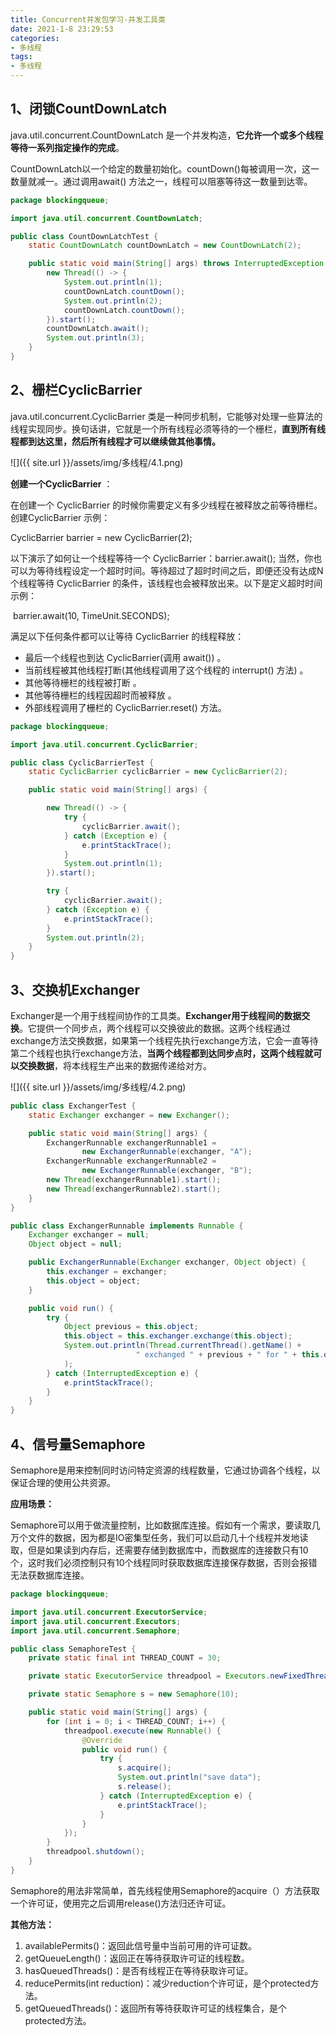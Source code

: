 ```yaml
---
title: Concurrent并发包学习-并发工具类
date: 2021-1-8 23:29:53
categories:
- 多线程
tags:
- 多线程
---
```


## 1、闭锁CountDownLatch

  java.util.concurrent.CountDownLatch 是一个并发构造，**它允许一个或多个线程等待一系列指定操作的完成**。 

CountDownLatch以一个给定的数量初始化。countDown()每被调用一次，这一数量就减一。通过调用await() 方法之一，线程可以阻塞等待这一数量到达零。

```java
package blockingqueue;

import java.util.concurrent.CountDownLatch;

public class CountDownLatchTest {
    static CountDownLatch countDownLatch = new CountDownLatch(2);

    public static void main(String[] args) throws InterruptedException {
        new Thread(() -> {
            System.out.println(1);
            countDownLatch.countDown();
            System.out.println(2);
            countDownLatch.countDown();
        }).start();
        countDownLatch.await();
        System.out.println(3);
    }
}

```

##  2、栅栏CyclicBarrier

   java.util.concurrent.CyclicBarrier 类是一种同步机制，它能够对处理一些算法的线程实现同步。换句话讲，它就是一个所有线程必须等待的一个栅栏，**直到所有线程都到达这里，然后所有线程才可以继续做其他事情。**

![]({{ site.url }}/assets/img/多线程/4.1.png)

**创建一个CyclicBarrier** ：

   在创建一个 CyclicBarrier 的时候你需要定义有多少线程在被释放之前等待栅栏。创建CyclicBarrier 示例： 

   CyclicBarrier barrier = new CyclicBarrier(2);

以下演示了如何让一个线程等待一个 CyclicBarrier：barrier.await(); 当然，你也可以为等待线程设定一个超时时间。等待超过了超时时间之后，即便还没有达成N 个线程等待 CyclicBarrier 的条件，该线程也会被释放出来。以下是定义超时时间示例：

​    barrier.await(10, TimeUnit.SECONDS);

满足以下任何条件都可以让等待 CyclicBarrier 的线程释放： 

- 最后一个线程也到达 CyclicBarrier(调用 await()) 。
- 当前线程被其他线程打断(其他线程调用了这个线程的 interrupt() 方法) 。
- 其他等待栅栏的线程被打断 。
- 其他等待栅栏的线程因超时而被释放 。
- 外部线程调用了栅栏的 CyclicBarrier.reset() 方法。

```java
package blockingqueue;

import java.util.concurrent.CyclicBarrier;

public class CyclicBarrierTest {
    static CyclicBarrier cyclicBarrier = new CyclicBarrier(2);

    public static void main(String[] args) {

        new Thread(() -> {
            try {
                cyclicBarrier.await();
            } catch (Exception e) {
                e.printStackTrace();
            }
            System.out.println(1);
        }).start();

        try {
            cyclicBarrier.await();
        } catch (Exception e) {
            e.printStackTrace();
        }
        System.out.println(2);
    }
}

```

## 3、交换机Exchanger

​      Exchanger是一个用于线程间协作的工具类。**Exchanger用于线程间的数据交换**。它提供一个同步点，两个线程可以交换彼此的数据。这两个线程通过exchange方法交换数据，如果第一个线程先执行exchange方法，它会一直等待第二个线程也执行exchange方法，**当两个线程都到达同步点时，这两个线程就可以交换数据**，将本线程生产出来的数据传递给对方。

![]({{ site.url }}/assets/img/多线程/4.2.png)


```java
public class ExchangerTest {
    static Exchanger exchanger = new Exchanger();

    public static void main(String[] args) {
        ExchangerRunnable exchangerRunnable1 =
                new ExchangerRunnable(exchanger, "A");
        ExchangerRunnable exchangerRunnable2 =
                new ExchangerRunnable(exchanger, "B");
        new Thread(exchangerRunnable1).start();
        new Thread(exchangerRunnable2).start();
    }
}

public class ExchangerRunnable implements Runnable {
    Exchanger exchanger = null;
    Object object = null;

    public ExchangerRunnable(Exchanger exchanger, Object object) {
        this.exchanger = exchanger;
        this.object = object;
    }

    public void run() {
        try {
            Object previous = this.object;
            this.object = this.exchanger.exchange(this.object);
            System.out.println(Thread.currentThread().getName() +
                            " exchanged " + previous + " for " + this.object
            );
        } catch (InterruptedException e) {
            e.printStackTrace();
        }
    }
}
```

## 4、信号量Semaphore

​    Semaphore是用来控制同时访问特定资源的线程数量，它通过协调各个线程，以保证合理的使用公共资源。

**应用场景：**

​    Semaphore可以用于做流量控制，比如数据库连接。假如有一个需求，要读取几万个文件的数据，因为都是IO密集型任务，我们可以启动几十个线程并发地读取，但是如果读到内存后，还需要存储到数据库中，而数据库的连接数只有10个，这时我们必须控制只有10个线程同时获取数据库连接保存数据，否则会报错无法获数据库连接。

```java
package blockingqueue;

import java.util.concurrent.ExecutorService;
import java.util.concurrent.Executors;
import java.util.concurrent.Semaphore;

public class SemaphoreTest {
    private static final int THREAD_COUNT = 30;

    private static ExecutorService threadpool = Executors.newFixedThreadPool(THREAD_COUNT);

    private static Semaphore s = new Semaphore(10);

    public static void main(String[] args) {
        for (int i = 0; i < THREAD_COUNT; i++) {
            threadpool.execute(new Runnable() {
                @Override
                public void run() {
                    try {
                        s.acquire();
                        System.out.println("save data");
                        s.release();
                    } catch (InterruptedException e) {
                        e.printStackTrace();
                    }
                }
            });
        }
        threadpool.shutdown();
    }
}

```

Semaphore的用法非常简单，首先线程使用Semaphore的acquire（）方法获取一个许可证，使用完之后调用release()方法归还许可证。

**其他方法：**

1. availablePermits()：返回此信号量中当前可用的许可证数。
2. getQueueLength()：返回正在等待获取许可证的线程数。
3. hasQueuedThreads()：是否有线程正在等待获取许可证。
4. reducePermits(int reduction)：减少reduction个许可证，是个protected方法。
5. getQueuedThreads()：返回所有等待获取许可证的线程集合，是个protected方法。
